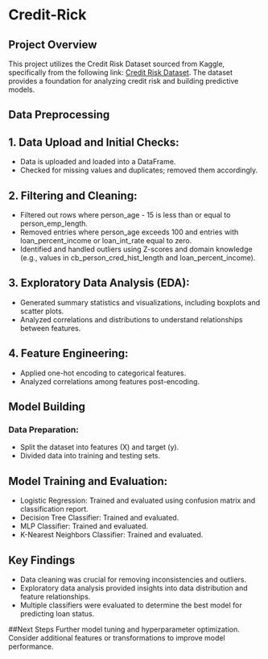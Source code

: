 # Credit-Rick
## Project Overview
This project utilizes the Credit Risk Dataset sourced from Kaggle, specifically from the following link: [Credit Risk Dataset](https://www.kaggle.com/datasets/laotse/credit-risk-dataset
). The dataset provides a foundation for analyzing credit risk and building predictive models.
## Data Preprocessing
## 1. Data Upload and Initial Checks:

- Data is uploaded and loaded into a DataFrame.
- Checked for missing values and duplicates; removed them accordingly.
## 2. Filtering and Cleaning:

- Filtered out rows where person_age - 15 is less than or equal to person_emp_length.
- Removed entries where person_age exceeds 100 and entries with loan_percent_income or loan_int_rate equal to zero.
- Identified and handled outliers using Z-scores and domain knowledge (e.g., values in cb_person_cred_hist_length and loan_percent_income).
## 3. Exploratory Data Analysis (EDA):

- Generated summary statistics and visualizations, including boxplots and scatter plots.
- Analyzed correlations and distributions to understand relationships between features.
## 4. Feature Engineering:

- Applied one-hot encoding to categorical features.
- Analyzed correlations among features post-encoding.
## Model Building
### Data Preparation:

- Split the dataset into features (X) and target (y).
- Divided data into training and testing sets.
## Model Training and Evaluation:

- Logistic Regression: Trained and evaluated using confusion matrix and classification report.
- Decision Tree Classifier: Trained and evaluated.
- MLP Classifier: Trained and evaluated.
- K-Nearest Neighbors Classifier: Trained and evaluated.
## Key Findings
- Data cleaning was crucial for removing inconsistencies and outliers.
- Exploratory data analysis provided insights into data distribution and feature relationships.
- Multiple classifiers were evaluated to determine the best model for predicting loan status.

##Next Steps
Further model tuning and hyperparameter optimization.
Consider additional features or transformations to improve model performance.
